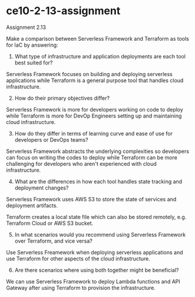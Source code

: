 # ce10-2-13-assignment
Assignment 2.13

Make a comparison between Serverless Framework and Terraform as tools for IaC by answering:

1. What type of infrastructure and application deployments are each tool best suited for?

Serverless Framework focuses on building and deploying serverless applications while Terraform is a general purpose tool that handles cloud infrastructure.


2. How do their primary objectives differ?

Serverless Framework is more for developers working on code to deploy while Terraform is more for DevOp Engineers setting up and maintaining cloud infrastructure.


3. How do they differ in terms of learning curve and ease of use for developers or DevOps teams?

Serverless Framework abstracts the underlying complexities so developers can focus on writing the codes to deploy while Terraform can be more challenging for developers who aren't experienced with cloud infrastructure.


4. What are the differences in how each tool handles state tracking and deployment changes?

Serverless Framework uses AWS S3 to store the state of services and deployment artifacts.

Terraform creates a local state file which can also be stored remotely, e.g. Terraform Cloud or AWS S3 bucket.


5. In what scenarios would you recommend using Serverless Framework over Terraform, and vice versa?

Use Serverless Freamework when deploying serverless applications and use Terraform for other aspects of the cloud infrastructure.


6. Are there scenarios where using both together might be beneficial?

We can use Serverless Framework to deploy Lambda functions and API Gateway after using Terraform to provision the infrastructure.
